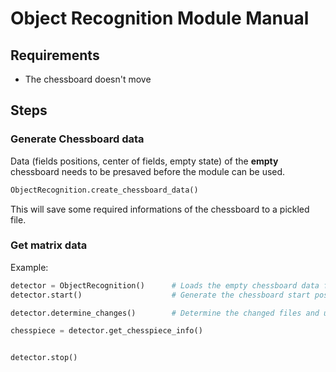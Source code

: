 # Object Recognition Module Manual  

## Requirements  
- The chessboard doesn't move  

## Steps  
### Generate Chessboard data  

Data (fields positions, center of fields, empty state) of the **empty** chessboard needs to be presaved before the module can 
be used.
```python
ObjectRecognition.create_chessboard_data()
```
This will save some required informations of the chessboard to a pickled file.


### Get matrix data  

Example:
```python
detector = ObjectRecognition()      # Loads the empty chessboard data from a file
detector.start()                    # Generate the chessboard start position. Requirements: All pieces need to be at their correponding possitions

detector.determine_changes()        # Determine the changed files and update the underlying matrix

chesspiece = detector.get_chesspiece_info() 


detector.stop()
```

